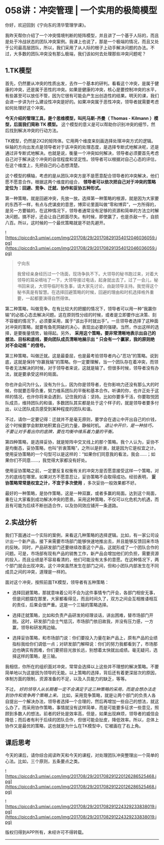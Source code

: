 # 058讲：冲突管理 | 一个实用的极简模型

你好，欢迎回到《宁向东的清华管理学课》。

我昨天帮你介绍了一个冲突情境判断的矩阵模型，并且讲了一个基于人际的，而且是处于冷战状态的团队冲突案例。我课上也说了，那是一个极端的情况，而且又处于公司最高层团队，所以，我们采用了从人际的根子上动手解决问题的办法。不过，大多数的团队冲突没有那么极端，我们该如何去处理那些冲突问题呢？

## 1.TK模型

首先，仍然要从冲突的性质出发，去作一个基本的研判。看看这个冲突，是属于健康的冲突，还是属于恶性的冲突。如果是健康的冲突，核心是要控制冲突的水平，有些甚至可以放任不管，因为它很有可能会产生出创造性的结果。明天的课，我们会进一步讲为什么建设性冲突是好的。如果冲突属于恶性冲突，领导者就需要考虑如何处理好这个冲突。

 **今天介绍的管理工具，是个思维模型，叫托马斯-齐曼（ Thomas - Kilmann ）模型，后面我们简称 TK 模型。** 这个模型的意义是可以帮助你识别冲突的细节，然后找到解决冲突的行动方法。

TK模型，仍然是2X2的矩阵体。它用两个维度来刻画选择处理冲突方式的逻辑。纵轴的方向出发点是领导者对于该冲突的处理态度，是选择专断式地解决呢，还是通过非专断式地解决。也就是说，衡量一个冲突如何解决，领导者必须要首先考虑自己对于解决这个冲突的自信程度和坚定性。领导者可以根据对自己心态的评估，在这个维度上，先把自己的心态想清楚。

这个模型的横轴，考虑的是从团队冲突方是不是愿意配合领导者的冲突解决，他们愿不愿意合作。根据这两个维度的组合， **领导者可以依次把自己对于冲突的策略定位为：回避、竞争、迁就、协作和妥协五种形式。**

第一种策略，就是回避冲突，先放一放。选择第一种策略的根源，就是因为大家要的东西不一样，有点与虎谋皮的意思，博弈论里面叫做“零和博弈”，一方所得的，是另一方要输的，在这种情况下，领导者通常没有足够的资源和简单的方法立时解决问题。搞不好，还会让自己颜面尽失。有时候，即使赢了，也是杀敌一千，自损八百。所以，这时候的一个最优策略就是不妨先避开。

![https://piccdn3.umiwi.com/img/201708/29/201708291354012046036059.jpg](https://piccdn3.umiwi.com/img/201708/29/201708291354012046036059.jpg)

> 宁向东
> 
> 我曾经亲身经历过一个场面，现场争执不下。大领导的秘书跑过来，对着大领导的耳朵嘀咕了一下，大领导接过电话，起身就出去了。过了一会儿，秘书回来说，大领导临时有急事，请大家先讨论，由副领导主持。我觉得这个秘书真是有智慧。在选择回避策略的时候，回避的理由和时机选择格外重要，一起都要演得自然得体。

第二种策略，叫做竞争。在有比较大的把握的情况下，领导者可以用一种“我赢你输”的必胜心态去解决问题。这在原则性分歧的时候，或者是立即要作出决策、刻不容缓的情况下，必须要采用，属于“该出手时就出手”。一旦领导者选择了这种面对冲突的策略，就要有鱼死网破的决心，表现出必要的强硬。当然，作出这样的选择，是要衡量情势，输得起。另外， **采用这个策略，要非常清晰地表示出自己的想法、目标和底线，要向团队成员清晰地展示出 “ 只会有一个赢家，我的原则绝对不会动摇 ” 的信号。**

第三种策略，叫做迁就。这是最委屈，也是最考验领导者内心“忍功”的策略。说到底，这就是保持“你赢我输”的策略。你一定要理解，当一个团队存在着冲突，而领导者无法解决的时候，对于领导者来说，这就是输了。但很多时候，领导者没有办法，就是要承受这样的局面。

你也许会问为什么，没有为什么，因为你是领导者，在你影响力还没有那么大的时候，你就要忍辱负重，努力维系团队的平衡和基本合作。听课的你，也许正处于这样的情况，也许你将来会遇到，记住我的话：坚持。比如你要多干活，你要取悦团队成员，维持团队的和谐，多数团队其实都是处于这个样子的，就是领导者要多付出，以让团队成员感受到某种程度的团队和谐。

不过，请你一定要记得：迁就并不是毫无原则，要学会在退让中开出自己的价钱，这个时候要学会默默地积累自己的力量，静候时机。 *退让中开价，是一种技巧，不要让对手看出你的底牌，要在均衡中维系着力量的平衡。*

第四种策略，是选择妥协，就是矩阵中交叉线上的那个策略。我个人认为，妥协不是均衡态，妥协策略，也叫“折衷策略”，之所以是折衷，就是因为它是权宜之计。使用妥协策略的一个句型可以是这样的：“如果你们同意我的看法，我会……；如果你们不同意……，我觉得大家都没有好处。

使用妥协策略之前，一定要反复权衡有关的冲突方是否愿意接受这样一个策略，对方的底线在哪里。如果对方不愿意忍让，妥协策略不会取得成功。经验表明， **妥协策略常常是权宜之计，不宜于多次使用** ，多次妥协一般效果都不好。

最好的一种策略，是协作策略，这是一种双赢，或者多赢的局面。达到这个局面，重在让大家看到成功解决冲突的愿景。采用这种策略，不仅可以化危机为机遇，而且有可能为后续不断创造合作，以及协同效应铺开一条道路。

## 2.实战分析

我们下面通过一个实际的案例，来看这几种策略的选择逻辑。比如，有一家公司设计出一个新产品，接下来需要市场部门能够快速地推出去，并且能够反馈回来市场的反映。同时，产品研发部门还要继续改善这个产品，这就形成了一个团队合作的问题。可是，市场部有现有产品的销售工作，新产品会增加他们的负担，需要资源的投入，而且业绩是不容易看清的，他们可能没有太多的意愿。在这种情况下，两个部门就会出现冲突。这个冲突虽然发生在部门之间，但和小团队内部发生在不同成员之间的冲突，道理是一样的。

面对这个冲突，按照前面TK模型，领导者有五种策略：

* 选择回避策略，那就意味着公司不会为这件事情专门开会，各部门相安无事，但是问题摆在那里，大家都看得见，而且时间久了，双方之间会互相推诿相互的责任，后果会很严重。这是一个三输的策略选择。

* 选择迁就策略，比如和负责产品研发的经理谈话，讲出困难，替市场部门开脱。这时，研发部门会士气低沉，市场部门依旧故我，并没有压力感，一方赢，领导和研发两边输。

* 选择妥协策略，和市场部门说：你们要投入力量在新产品上，原有产品的业绩指标我给你们调低一点；对研发部门解释说：你们的努力我都看到了，市场那边也确实有困难，你们要把目光放长远，别想着太快就出成绩。毫无疑问，选择这样的策略，是三输。

我相信，你所在的组织面对冲突，常常会选择以上这些并不理想的解决策略。不要简单地以为这是因为领导的无能。以上策略的选择，背后还有着更深层次的原因，体制方面的限制，资源准备的不足，以及人员能力的缺乏，等等。

不过， *好的领导人从长期看一定不会满足于这三种策略的采用，而是会想办法走到协作和竞争两个策略上来。* 比如，采用竞争策略，就是让两个部门的负责人各自提出一个解决办法，领导者选择一个合理的，然后再增加一些自己的想法，就这么办了。而采用协作策略，事情就没有这样简单，而是可能要多征求一些意见，照顾到多数人的想法。前者的好处是效率高，但是，如果出现麻烦，领导者的威信会降低；而后者有利于后续的团队合作，但很可能会扯皮，降低效率。所以，总体上协作又是最优的策略，这也就是为什么在TK模型中，它被画在了右上角。

## 课后思考

今天的课后，请你综合阅读昨天和今天的课程，对处理团队冲突整理出一个简单的心法。比如，三个原则，五条要点之类。

![https://piccdn3.umiwi.com/img/201708/29/201708291220126286525468.jpg](https://piccdn3.umiwi.com/img/201708/29/201708291220126286525468.jpg)

![https://piccdn3.umiwi.com/img/201708/29/201708291224329233838019.jpg](https://piccdn3.umiwi.com/img/201708/29/201708291224329233838019.jpg)

版权归得到APP所有，未经许可不得转载。

---
